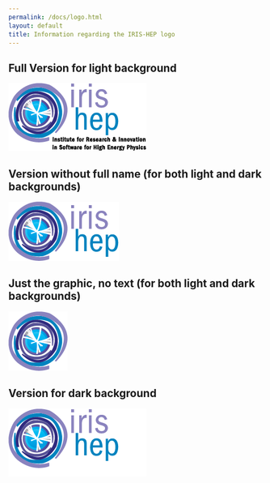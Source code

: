 ```yaml
---
permalink: /docs/logo.html
layout: default
title: Information regarding the IRIS-HEP logo
---
```


## Full Version for light background
![alt text](assets/logos/Iris-hep-3-regular-complete.png "Logo Title Text 1")

## Version without full name (for both light and dark backgrounds)
![alt text](/assets/logos/Iris-hep-4-no-long-name.png "Logo Title Text 1")

## Just the graphic, no text (for both light and dark backgrounds)
![alt text](/assets/logos/Iris-hep-5-just-graphic.png "Logo Title Text 1")

## Version for dark background
![alt text](/assets/logos/Iris-hep-6-WHITE-complete.png "Logo Title Text 1")

